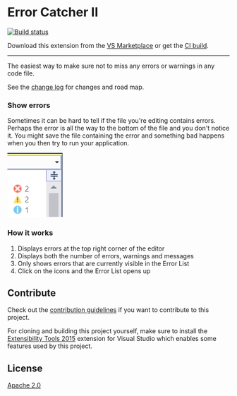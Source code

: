 # Error Catcher II

[![Build status](https://ci.appveyor.com/api/projects/status/vuhkj8kbks3fewri?svg=true)](https://ci.appveyor.com/project/madskristensen/errorcatcher)

Download this extension from the [VS Marketplace](https://marketplace.visualstudio.com/items?itemName=MadsKristensen.ErrorCatcherII)
or get the [CI build](http://vsixgallery.com/extension/376e6cdc-893d-4ae7-ad93-325575c35301/).

---------------------------------------

The easiest way to make sure not to miss any errors or warnings in any code file.

See the [change log](CHANGELOG.md) for changes and road map.

### Show errors

Sometimes it can be hard to tell if the file you're editing
contains errors. Perhaps the error is all the way to the bottom
of the file and you don't notice it. You might save the file
containing the error and something bad happens when you then
try to run your application.

![Adornment](art/adornment.png)

### How it works

1. Displays errors at the top right corner of the editor
2. Displays both the number of errors, warnings and messages
3. Only shows errors that are currently visible in the Error List
4. Click on the icons and the Error List opens up

## Contribute
Check out the [contribution guidelines](.github/CONTRIBUTING.md)
if you want to contribute to this project.

For cloning and building this project yourself, make sure
to install the
[Extensibility Tools 2015](https://visualstudiogallery.msdn.microsoft.com/ab39a092-1343-46e2-b0f1-6a3f91155aa6)
extension for Visual Studio which enables some features
used by this project.

## License
[Apache 2.0](LICENSE)